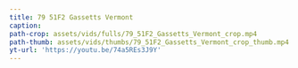 ```yaml
---
title: 79 51F2 Gassetts Vermont
caption:
path-crop: assets/vids/fulls/79_51F2_Gassetts_Vermont_crop.mp4
path-thumb: assets/vids/thumbs/79_51F2_Gassetts_Vermont_crop_thumb.mp4
yt-url: 'https://youtu.be/74a5REs3J9Y'
---
```

